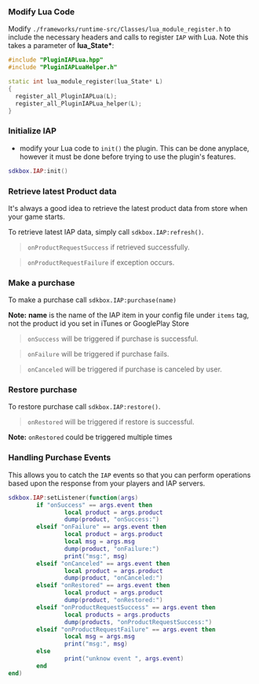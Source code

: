 ### Modify Lua Code
Modify `./frameworks/runtime-src/Classes/lua_module_register.h` to include the necessary headers and calls to register `IAP` with Lua. Note this takes a parameter of __lua_State*__:
```cpp
#include "PluginIAPLua.hpp"
#include "PluginIAPLuaHelper.h"
```
```cpp
static int lua_module_register(lua_State* L)
{
  register_all_PluginIAPLua(L);
  register_all_PluginIAPLua_helper(L);
}
```

### Initialize IAP
* modify your Lua code to `init()` the plugin. This can be done anyplace, however it must be done before trying to use the plugin's features.
```lua
sdkbox.IAP:init()
```

### Retrieve latest Product data
It's always a good idea to retrieve the latest product data from store when your game starts.

To retrieve latest IAP data, simply call `sdkbox.IAP:refresh()`.

> `onProductRequestSuccess` if retrieved successfully.

> `onProductRequestFailure` if exception occurs.

### Make a purchase
To make a purchase call `sdkbox.IAP:purchase(name)`

__Note:__ __name__ is the name of the IAP item in your config file under `items` tag, not the product id you set in iTunes or GooglePlay Store

> `onSuccess` will be triggered if purchase is successful.

> `onFailure` will be triggered if purchase fails.

> `onCanceled` will be triggered if purchase is canceled by user.

### Restore purchase
To restore purchase call `sdkbox.IAP:restore()`.

> `onRestored` will be triggered if restore is successful.

__Note:__ `onRestored` could be triggered multiple times

### Handling Purchase Events
This allows you to catch the `IAP` events so that you can perform operations based upon the response from your players and IAP servers.
```lua
sdkbox.IAP:setListener(function(args)
        if "onSuccess" == args.event then
                local product = args.product
                dump(product, "onSuccess:")
        elseif "onFailure" == args.event then
                local product = args.product
                local msg = args.msg
                dump(product, "onFailure:")
                print("msg:", msg)
        elseif "onCanceled" == args.event then
                local product = args.product
                dump(product, "onCanceled:")
        elseif "onRestored" == args.event then
                local product = args.product
                dump(product, "onRestored:")
        elseif "onProductRequestSuccess" == args.event then
                local products = args.products
                dump(products, "onProductRequestSuccess:")
        elseif "onProductRequestFailure" == args.event then
                local msg = args.msg
                print("msg:", msg)
        else
                print("unknow event ", args.event)
        end
end)
```
